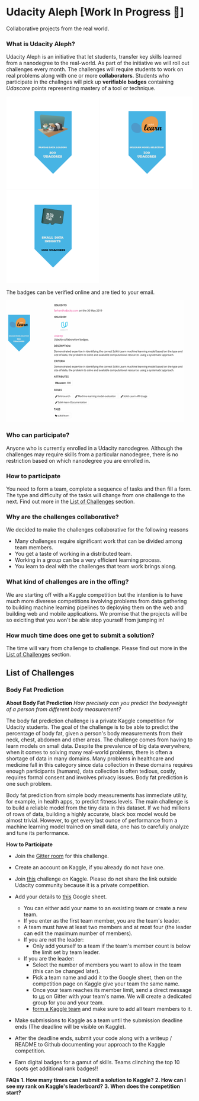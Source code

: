 # Udacity Aleph [Work In Progress 🚧]
Collaborative projects from the real world.

### What is Udacity Aleph?
Udacity Aleph is an initiative that let students, transfer key skills learned from a nanodegree to the real-world. As part of the initiative we will roll out challenges every month. The challenges will require students to work on real problems along with one or more **collaborators**. Students who participate in the challnges will pick up **verifiable badges** containing _Udascore_ points representing mastery of a tool or technique.


<img src=res/pandas_data_loading_200.png width=250/> <img src=res/sklearn-model-selection-300.png width=250/> <img src=res/small_data_insights_1000.png width=250/>

The badges can be verified online and are tied to your email.

<img src=res/farhan-badge-verified.png width=480/>
 
### Who can participate?
Anyone who is currently enrolled in a Udacity nanodegree. Although the challenges may require skills from a particular nanodegree, there is no restriction based on which nanodegree you are enrolled in.

### How to participate
You need to form a team, complete a sequence of tasks and then fill a form. The type and difficulty of the tasks will change from one challenge to the next. Find out more in the [List of Challenges](#List-of-Challenges) section. 

### Why are the challenges collaborative?
We decided to make the challenges collaborative for the following reasons

- Many challenges require significant work that can be divided among team members.
- You get a taste of working in a distributed team.
- Working in a group can be a very efficient learning process.
- You learn to deal with the challenges that team work brings along.

### What kind of challenges are in the offing?
We are starting off with a Kaggle competition but the intention is to have much more diverese competitions involving problems from data gathering to building machine learning pipelines to deploying them on the web and building web and mobile applications. We promise that the projects will be so exiciting that you won't be able stop yourself from jumping in!    

### How much time does one get to submit a solution?
The time will vary from challenge to challenge. Please find out more in the [List of Challenges](#List-of-Challenges) section.


## List of Challenges

### Body Fat Prediction
**About Body Fat Prediction**
_How precisely can you predict the bodyweight of a person from different body measurement?_

The body fat prediction challenge is a private Kaggle competition for Udacity students. The goal of the challenge is to be able to predict the percentage of body fat, given a person's body measurements from their neck, chest, abdomen and other areas. The challenge comes from having to learn models on small data. Despite the prevalence of big data everywhere, when it comes to solving many real-world problems, there is often a shortage of data in many domains. Many problems in healthcare and medicine fall in this category since data collection in these domains requires enough participants (humans), data collection is often tedious, costly, requires formal consent and involves privacy issues. Body fat prediction is one such problem.

Body fat prediction from simple body measurements has immediate utility, for example, in health apps, to predict fitness levels. The main challenge is to build a reliable model from the tiny data in this dataset. If we had millions of rows of data, building a highly accurate, black box model would be almost trivial. However, to get every last ounce of performance from a machine learning model trained on small data, one has to carefully analyze and tune its performance.

**How to Participate**
- Join the [Gitter room](https://gitter.im/Udacity-Aleph/bodyfat#) for this challenge.
- Create an account on Kaggle, if you already do not have one.
- Join [this](https://www.kaggle.com/t/4bd762ba517a4d8ca9c71d6ec0bf19cd) challenge on Kaggle. Please do not share the link outside Udacity community because it is a private competition.
- Add your details to [this](https://docs.google.com/spreadsheets/d/1nm4srsFa1xHal8u4yOAlFk-VKU4I6LC8HZ9jZ_hckMc/edit?usp=sharing) Google sheet. 
  - You can either add your name to an exsisting team or create a new team. 
  - If you enter as the first team member, you are the team's leader.
  - A team must have at least two members and at most four (the leader can edit the maximum number of members).
  - If you are not the leader:
    - Only add yourself to a team if the team's member count is below the limit set by team leader.
  - If you are the leader:
    - Select the number of members you want to allow in the team (this can be changed later).
    - Pick a team name and add it to the Google sheet, then on the competition page on Kaggle give your team the same name.
    - Once your team reaches its member limit, send a direct message to [us](https://gitter.im/fa-ahmad) on Gitter with your  team's name. We will create a dedicated group for you and your team.
    - [form a Kaggle team](https://www.kaggle.com/getting-started/44861) and make sure to add all team members to it.
  
- Make submissions to Kaggle as a team until the submission deadline ends (The deadline will be visible on Kaggle).
- After the deadline ends, submit your code along with a writeup / README to Github documenting your approach to the Kaggle competition.
- Earn digital badges for a gamut of skills. Teams clinching the top 10 spots get additional rank badges!!

**FAQs**
**1. How many times can I submit a solution to Kaggle?**
**2. How can I see my rank on Kaggle's leaderboard?**
**3. When does the competition start?**

